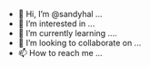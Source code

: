 - 👋 Hi, I’m @sandyhal ...
- 👀 I’m interested in ...
- 🌱 I’m currently learning ....
- 💞️ I’m looking to collaborate on ...
- 📫 How to reach me ...

<!---
sandyhal/sandyhal is a ✨ special ✨ repository because its `README.md` (this file) appears on your GitHub profile.
You can click the Preview link to take a look at your changes.
--->
